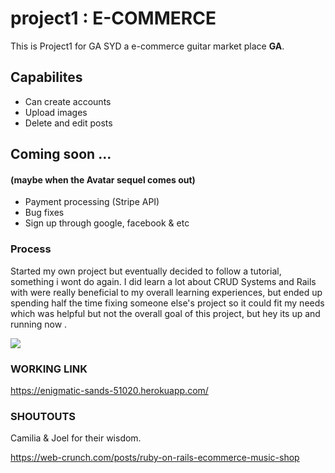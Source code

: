
# project1 : E-COMMERCE

This is Project1 for GA SYD a e-commerce guitar market place  **GA**.

## Capabilites
* Can create accounts
* Upload images
* Delete and edit posts

## Coming soon ...
#### (maybe when the Avatar sequel comes out)

- Payment processing (Stripe API)
- Bug fixes
- Sign up through google, facebook & etc

### Process
Started my own project but eventually decided to follow a tutorial, something i wont do again. I did learn a lot about CRUD Systems and Rails with were really beneficial to my overall learning experiences, but ended up spending half the time fixing someone else's project so it could fit my needs which was helpful but not the overall goal of this project, but hey its up and running now .  



<img src="https://media1.tenor.com/images/5f10a18f257ce2379ee188e9eb3c9ddd/tenor.gif">

### WORKING LINK

https://enigmatic-sands-51020.herokuapp.com/

### SHOUTOUTS
Camilia & Joel for their wisdom.

https://web-crunch.com/posts/ruby-on-rails-ecommerce-music-shop
